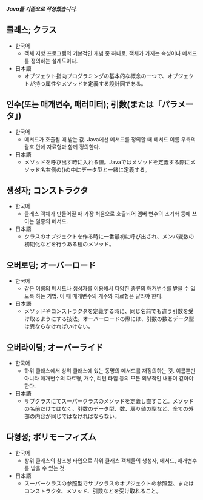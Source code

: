 ﻿***Java를 기준으로 작성했습니다.***

## 클래스; クラス

- 한국어
    - 객체 지향 프로그램의 기본적인 개념 중 하나로, 객체가 가지는 속성이나 메서드를 정의하는 설계도이다.
- 日本語
    - オブジェクト指向プログラミングの基本的な概念の一つで、オブジェクトが持つ属性やメソッドを定義する設計図である。

## 인수(또는 매개변수, 패러미터); 引数(または「パラメータ」)

- 한국어
    - 메서드가 호출될 때 받는 값. Java에선 메서드를 정의할 때 메서드 이름 우측의 괄호 안에 자료형과 함께 정의한다.
- 日本語
    - メソッドを呼び出す時に入れる値。Javaではメソッドを定義する際にメソッド名右側の()の中にデータ型と一緒に定義する。

## 생성자; コンストラクタ

- 한국어
    - 클래스 객체가 만들어질 때 가장 처음으로 호출되어 멤버 변수의 초기화 등에 쓰이는 일종의 메서드.
- 日本語
    - クラスのオブジェクトを作る時に一番最初に呼び出され、メンバ変数の初期化などを行うある種のメソッド。

## 오버로딩; オーバーロード

- 한국어
    - 같은 이름의 메서드나 생성자를 이용해서 다양한 종류의 매개변수를 받을 수 있도록 하는 기법. 이 때 매개변수의 개수와 자료형은 달라야 한다.
- 日本語
    - メソッドやコンストラクタを定義する時に、同じ名前でも違う引数を受け取るようにする技法。オーバーロードの際には、引数の数とデータ型は異ならなければいけない。

## 오버라이딩; オーバーライド

- 한국어
    - 하위 클래스에서 상위 클래스에 있는 동명의 메서드를 재정의하는 것. 이름뿐만 아니라 매개변수의 자료형, 개수, 리턴 타입 등의 모든 외부적인 내용이 같아야 한다.
- 日本語
    - サブクラスにてスーパークラスのメソッドを定義し直すこと。メソッドの名前だけてはなく、引数のデータ型、数、戻り値の型など、全ての外部の内容が同じではなければならない。

## 다형성; ポリモーフィズム

- 한국어
    - 상위 클래스의 참조형 타입으로 하위 클래스 객체들의 생성자, 메서드, 매개변수를 받을 수 있는 것.
- 日本語
    - スーパークラスの参照型でサブクラスのオブジェクトの参照型、またはコンストラクタ、メソッド、引数なとを受け取れること。